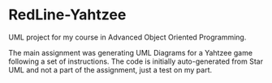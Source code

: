 # RedLine-Yahtzee
UML project for my course in Advanced Object Oriented Programming.

The main assignment was generating UML Diagrams for a Yahtzee game following a set of instructions.
The code is initially auto-generated from Star UML and not a part of the assignment, just a test on my part.
